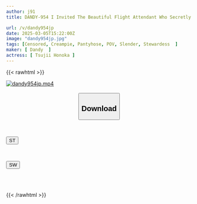 ```yaml
---
author: j91
title: DANDY-954 I Invited The Beautiful Flight Attendant Who Secretly Served Me To A Hotel And Had Sex With Her Raw, And She Turned Out To Be A Slut Who Kept Asking For More VOL.4

url: /v/dandy954jp
date: 2025-03-05T15:22:00Z
image: "dandy954jp.jpg"
tags: [Censored, Creampie, Pantyhose, POV, Slender, Stewardess	]
maker: [ Dandy  ]
actress: [ Tsujii Honoka ]
---
```



{{< rawhtml >}}

<div class="video" data-videoid="7bq6J6jOlwsVml">
    <a href="javascript:;">
        <img src="/v/dandy954jp/dandy954jp.jpg" width="WIDTH" height="HEIGHT" alt="dandy954jp.mp4" loading="lazy">
    </a>
</div>

<script type="text/javascript" src="https://j91.asia/asset/on-demand-st.js"></script>

<br>
  <link rel="stylesheet" href="https://j91.asia/asset/bs5.css">
  
  <center>
  <button class="btn btn-primary" type="button" data-bs-toggle="collapse" data-bs-target=".multi-collapse" aria-expanded="false" aria-controls="multiCollapseExample1 multiCollapseExample2"><h2>Download</h2></button></center>
</p>
<div class="row">
  <div class="col">
    <div class="collapse multi-collapse" id="multiCollapseExample1">
      <div class="card card-body">
	      	      <br>
<div class="buttons">  
<p><a href="/v/dandy954jp/st.html" target="_blank"><button class="btn-hover color-3"><i class="fa fa-download"></i> ST</button></a></p></div>
    </div>
  </div>
</div>
  <div class="col">
    <div class="collapse multi-collapse" id="multiCollapseExample2">
      <div class="card card-body">
	      <br>
<div class="buttons">
<p><a href="/v/dandy954jp/sw.html" target="_blank"><button class="btn-hover color-2"><i class="fa fa-download"></i> SW</button></a></p></div>
<br><br>
      </div>
    </div>
  </div>
</div>

{{< /rawhtml >}}